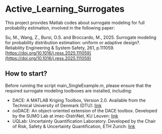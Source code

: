 # Active_Learning_Surrogates
This project provides Matlab codes about surrogate modeling for full probability estimation, involved in the following paper: 

Su, M., Wang, Z., Bursi, O.S. and Broccardo, M., 2025. Surrogate modeling for probability distribution estimation: uniform or adaptive design?. Reliability Engineering &amp; System Safety, 261, p.111059. [https://doi.org/10.1016/j.ress.2025.111059](https://doi.org/10.1016/j.ress.2025.111059)

## How to start?
Before running the script main_SingleExample.m, please ensure that the required surrogate modeling toolboxes are installed, including:

   - DACE: A MATLAB Kriging Toolbox, Version 2.0. Available from the Technical University of Denmark (DTU): [link](http://www2.imm.dtu.dk/projects/dace/)
   - ooDACE: An object-oriented extension of the DACE toolbox. Developed by the SUMO Lab at imec-DistriNet, KU Leuven: [link](https://sumo.ilabt.imec.be/home/software/oodace)
   - UQLab: Uncertainty Quantification Laboratory. Developed by the Chair of Risk, Safety & Uncertainty Quantification, ETH Zurich: [link](https://www.uqlab.com/)
